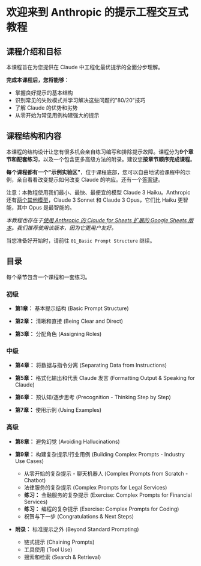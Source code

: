 # 欢迎来到 Anthropic 的提示工程交互式教程

## 课程介绍和目标

本课程旨在为您提供在 Claude 中工程化最优提示的全面分步理解。

**完成本课程后，您将能够**：
- 掌握良好提示的基本结构
- 识别常见的失败模式并学习解决这些问题的"80/20"技巧
- 了解 Claude 的优势和劣势
- 从零开始为常见用例构建强大的提示

## 课程结构和内容

本课程的结构设计让您有很多机会亲自练习编写和排除提示故障。课程分为**9个章节和配套练习**，以及一个包含更多高级方法的附录。建议您**按章节顺序完成课程**。

**每个课程都有一个"示例实验区"**，位于课程底部，您可以自由地试验课程中的示例，亲自看看改变提示如何改变 Claude 的响应。还有一个[答案键](https://docs.google.com/spreadsheets/d/1jIxjzUWG-6xBVIa2ay6yDpLyeuOh_hR_ZB75a47KX_E/edit?usp=sharing)。

注意：本教程使用我们最小、最快、最便宜的模型 Claude 3 Haiku。Anthropic 还有[两个其他模型](https://docs.anthropic.com/claude/docs/models-overview)，Claude 3 Sonnet 和 Claude 3 Opus，它们比 Haiku 更智能，其中 Opus 是最智能的。

*本教程也存在于[使用 Anthropic 的 Claude for Sheets 扩展的 Google Sheets 版本](https://docs.google.com/spreadsheets/d/19jzLgRruG9kjUQNKtCg1ZjdD6l6weA6qRXG5zLIAhC8/edit?usp=sharing)。我们推荐使用该版本，因为它更用户友好。*

当您准备好开始时，请前往 `01_Basic Prompt Structure` 继续。

## 目录

每个章节包含一个课程和一套练习。

### 初级
- **第1章：** 基本提示结构 (Basic Prompt Structure)

- **第2章：** 清晰和直接 (Being Clear and Direct)

- **第3章：** 分配角色 (Assigning Roles)

### 中级
- **第4章：** 将数据与指令分离 (Separating Data from Instructions)

- **第5章：** 格式化输出和代表 Claude 发言 (Formatting Output & Speaking for Claude)

- **第6章：** 预认知/逐步思考 (Precognition - Thinking Step by Step)

- **第7章：** 使用示例 (Using Examples)

### 高级
- **第8章：** 避免幻觉 (Avoiding Hallucinations)

- **第9章：** 构建复杂提示/行业用例 (Building Complex Prompts - Industry Use Cases)
  - 从零开始的复杂提示 - 聊天机器人 (Complex Prompts from Scratch - Chatbot)
  - 法律服务的复杂提示 (Complex Prompts for Legal Services)
  - **练习：** 金融服务的复杂提示 (Exercise: Complex Prompts for Financial Services)
  - **练习：** 编程的复杂提示 (Exercise: Complex Prompts for Coding)
  - 祝贺与下一步 (Congratulations & Next Steps)

- **附录：** 标准提示之外 (Beyond Standard Prompting)
  - 链式提示 (Chaining Prompts)
  - 工具使用 (Tool Use)
  - 搜索和检索 (Search & Retrieval)
